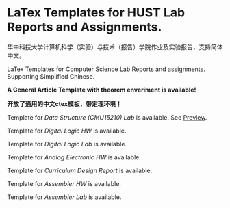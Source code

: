 # LaTex Templates for HUST Lab Reports and Assignments.

华中科技大学计算机科学（实验）与技术（报告）学院作业及实验报告，支持简体中文。

LaTex Templates for Computer Science Lab Reports and assignments. Supporting Simplified Chinese. 

**A General Article Template with theorem enveriment is available!**

**开放了通用的中文ctex模板，带定理环境！**

Template for *Data Structure (CMU15210) Lab* is available. See [Preview](https://github.com/YuzheSHI/CMU-HUST-15210_Lab/blob/master/CS15210_Lab.pdf). 

Template for *Digital Logic HW* is available.

Template for *Digital Logic Lab* is available.

Template for *Analog Electronic HW* is available.

Template for *Curriculum Design Report* is available.

Template for *Assembler HW* is available.

Template for *Assembler Lab* is available.

